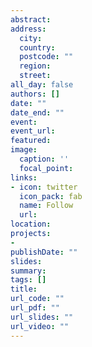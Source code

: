 ```yaml
---
abstract: 
address:
  city: 
  country: 
  postcode: ""
  region: 
  street:
all_day: false
authors: []
date: ""
date_end: ""
event: 
event_url: 
featured: 
image:
  caption: ''
  focal_point: 
links:
- icon: twitter
  icon_pack: fab
  name: Follow
  url: 
location: 
projects:
- 
publishDate: ""
slides: 
summary: 
tags: []
title: 
url_code: ""
url_pdf: ""
url_slides: ""
url_video: ""
---
```

